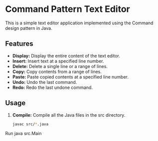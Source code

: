 # Command Pattern Text Editor

This is a simple text editor application implemented using the Command design pattern in Java.

## Features

- **Display:** Display the entire content of the text editor.
- **Insert:** Insert text at a specified line number.
- **Delete:** Delete a single line or a range of lines.
- **Copy:** Copy contents from a range of lines.
- **Paste:** Paste copied contents at a specified line number.
- **Undo:** Undo the last command.
- **Redo:** Redo the last undone command.

## Usage

1. **Compile:** Compile all the Java files in the src directory.
   ```bash
   javac src/*.java
Run
java src.Main